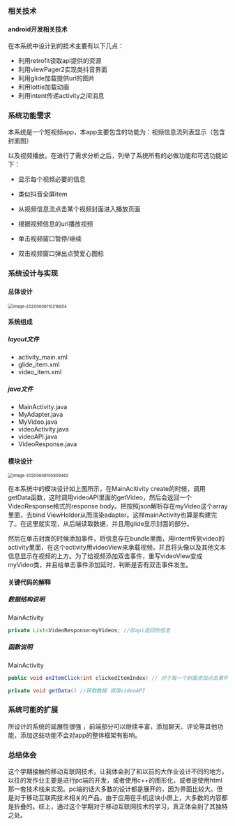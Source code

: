 ### 相关技术

#### android开发相关技术

在本系统中设计到的技术主要有以下几点：

- 利用retrofit读取api提供的资源
- 利用viewPager2实现类抖音界面
- 利用glide加载提供url的图片
- 利用lottie加载动画
- 利用intent传递activity之间消息

###  系统功能需求

本系统是一个短视频app，本app主要包含的功能为：视频信息流列表显示（包含封面图）

以及视频播放。在进行了需求分析之后，列举了系统所有的必做功能和可选功能如下：

- 显示每个视频必要的信息

- 类似抖音全屏item

- 从视频信息流点击某个视频封面进入播放页面

- 根据视频信息的url播放视频

- 单击视频窗口暂停/继续

- 双击视频窗口弹出点赞爱心图标

  

###   系统设计与实现

#### 总体设计

<img src="C:\Users\zlj\AppData\Roaming\Typora\typora-user-images\image-20200608110216654.png" alt="image-20200608110216654" style="zoom:67%;" />

#### 系统组成

##### layout文件

- activity_main.xml
- glide_item.xml
- video_item.xml

##### java文件

- MainActivity.java
- MyAdapter.java
- MyVideo.java
- videoActivity.java
- videoAPI.java
- VideoResponse.java

#### 模块设计

<img src="C:\Users\zlj\AppData\Roaming\Typora\typora-user-images\image-20200608105809462.png" alt="image-20200608105809462" style="zoom:67%;" />

  在本系统中的模块设计如上图所示，在MainAcitivity create的时候，调用getData函数，这时调用videoAPI里面的getVideo，然后会返回一个VideoResponse格式的response body。把按照json解析存在myVideo这个array里面，去bind ViewHolder从而渲染adapter。这样mainActivity也算是构建完了。在这里就实现，从后端读取数据，并且用glide显示封面的部分。

  然后在单击封面的时候添加事件，将信息存在bundle里面，用intent传到video的activity里面，在这个activity用videoView来承载视频，并且将头像以及其他文本信息显示在视频的上方。为了给视频添加双击事件，重写videoView变成myVideo类，并且给单击事件添加延时，判断是否有双击事件发生。

#### 关键代码的解释

##### 数据结构说明

MainActivity

```java
private List<VideoResponse>myVideos; //存api返回的信息
```

##### 函数说明

MainActivity

```java
public void onItemClick(int clickedItemIndex) // 对于每一个封面添加点击事件跳转
```

```java
private void getData() //获取数据 调用videoAPI
```

###  系统可能的扩展

所设计的系统的延展性很强 ，前端部分可以继续丰富，添加聊天、评论等其他功能，添加这些功能不会对app的整体框架有影响。

###  总结体会

 这个学期接触的移动互联网技术，让我体会到了和以前的大作业设计不同的地方。以往的发作业主要是进行pc端的开发，或者使用c++的图形化，或者是使用html那一套技术栈来实现。pc端的话大多数的设计都是展开的，因为界面比较大。但是对于移动互联网技术相关的产品，由于应用在手机这块小屏上，大多数的内容都是折叠的。综上，通过这个学期对于移动互联网技术的学习，真正体会到了其独特之处。
